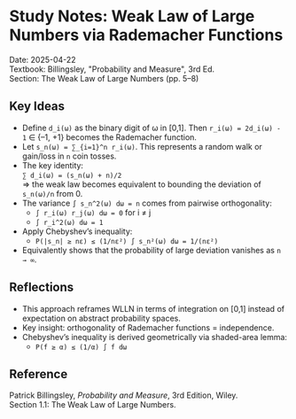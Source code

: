 # Study Notes: Weak Law of Large Numbers via Rademacher Functions
Date: 2025-04-22  
Textbook: Billingsley, "Probability and Measure", 3rd Ed.  
Section: The Weak Law of Large Numbers (pp. 5–8)

## Key Ideas

- Define `d_i(ω)` as the binary digit of ω in [0,1]. Then `r_i(ω) = 2d_i(ω) - 1` ∈ {–1, +1} becomes the Rademacher function.
- Let `s_n(ω) = ∑_{i=1}^n r_i(ω)`. This represents a random walk or gain/loss in `n` coin tosses.
- The key identity:  
  `∑ d_i(ω) = (s_n(ω) + n)/2`  
  ⇒ the weak law becomes equivalent to bounding the deviation of `s_n(ω)/n` from 0.
- The variance `∫ s_n^2(ω) dω = n` comes from pairwise orthogonality:
  - `∫ r_i(ω) r_j(ω) dω = 0` for i ≠ j
  - `∫ r_i^2(ω) dω = 1`
- Apply Chebyshev’s inequality:
  - `P(|s_n| ≥ nε) ≤ (1/nε²) ∫ s_n²(ω) dω = 1/(nε²)`
- Equivalently shows that the probability of large deviation vanishes as `n → ∞`.

## Reflections

- This approach reframes WLLN in terms of integration on [0,1] instead of expectation on abstract probability spaces.
- Key insight: orthogonality of Rademacher functions = independence.
- Chebyshev’s inequality is derived geometrically via shaded-area lemma:
  - `P(f ≥ α) ≤ (1/α) ∫ f dω`

## Reference

Patrick Billingsley, *Probability and Measure*, 3rd Edition, Wiley.  
Section 1.1: The Weak Law of Large Numbers.
